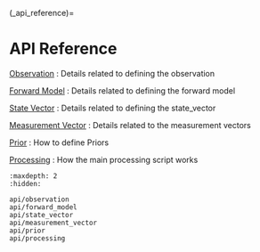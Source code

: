 (_api_reference)=
# API Reference

[Observation](api/observation)
: Details related to defining the observation

[Forward Model](api/forward_model)
: Details related to defining the forward model

[State Vector](api/state_vector)
: Details related to defining the state_vector

[Measurement Vector](api/measurement_vector)
: Details related to the measurement vectors

[Prior](api/prior)
: How to define Priors

[Processing](api/processing)
: How the main processing script works

```{toctree}
:maxdepth: 2
:hidden:

api/observation
api/forward_model
api/state_vector
api/measurement_vector
api/prior
api/processing

```
